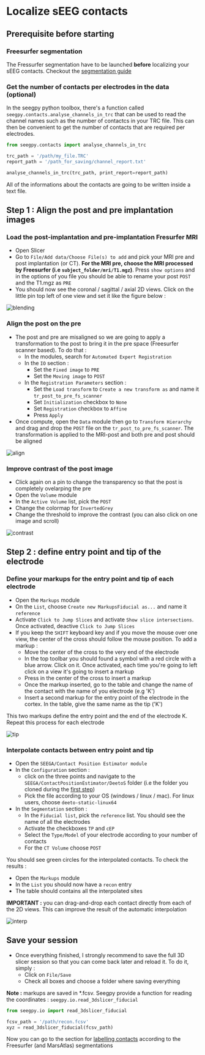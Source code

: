 # Localize sEEG contacts

## Prerequisite before starting

### Freesurfer segmentation

The Fressurfer segmentation have to be launched **before** localizing your sEEG contacts. Checkout the [segmentation guide](https://github.com/brainets/ressources/blob/master/segmentation/segmentation.md)

### Get the number of contacts per electrodes in the data (optional)

In the seegpy python toolbox, there's a function called `seegpy.contacts.analyse_channels_in_trc` that can be used to read the channel names such as the number of contactcs in your TRC file. This can then be convenient to get the number of contacts that are required per electrodes.

```python
from seegpy.contacts import analyse_channels_in_trc

trc_path = '/path/my_file.TRC'
report_path = '/path_for_saving/channel_report.txt'

analyse_channels_in_trc(trc_path, print_report=report_path)
```

All of the informations about the contacts are going to be written inside a text file.

## Step 1 : Align the post and pre implantation images

### Load the post-implantation and pre-implantation Fresurfer MRI

* Open Slicer
* Go to `File/Add data/Choose File(s) to add` and pick your MRI pre and post implantation (or CT). **For the MRI pre, choose the MRI processed by Freesurfer (i.e `subject_folder/mri/T1.mgz`)**. Press `show options` and in the options of you file you should be able to rename your post `POST` and the T1.mgz as `PRE`
* You should now see the coronal / sagittal / axial 2D views. Click on the little pin top left of one view and set it like the figure below :

![blending](_images/blending.png)

### Align the post on the pre

* The post and pre are misaligned so we are going to apply a transformation to the post to bring it in the pre space (Freesurfer scanner based). To do that :
    * In the modules, search for `Automated Expert Registration`
    * In the `IO` section :
        * Set the `Fixed image` to `PRE`
        * Set the `Moving image` to `POST`
    * In the `Registration Parameters` section :
        * Set the `Load transform` to `Create a new transform as` and name it `tr_post_to_pre_fs_scanner`
        * Set `Initialization` checkbox to `None`
        * Set `Registration` checkbox to `Affine`
        * Press `Apply`
* Once compute, open the `Data` module then go to `Transform Hierarchy` and drag and drop the `POST` file on the `tr_post_to_pre_fs_scanner`. The transformation is applied to the MRI-post and both pre and post should be aligned

![align](_images/align.png)

### Improve contrast of the post image

* Click again on a pin to change the transparency so that the post is completely ovelarping the pre
* Open the `Volume` module
* In the `Active Volume` list, pick the `POST`
* Change the colormap for `InvertedGrey`
* Change the threshold to improve the contrast (you can also click on one image and scroll)

![contrast](_images/contrast.png)

## Step 2 : define entry point and tip of the electrode

### Define your markups for the entry point and tip of each electrode

* Open the `Markups` module
* On the `List`, choose `Create new MarkupsFiducial as...` and name it `reference`
* Activate `Click to Jump Slices` and activate `Show slice intersections`. Once activated, deactive `Click to Jump Slices`
* If you keep the `SHIFT` keyboard key and if you move the mouse over one view, the center of the cross should follow the mouse position. To add a markup :
    * Move the center of the cross to the very end of the electrode
    * In the top toolbar you should found a symbol with a red circle with a blue arrow. Click on it. Once activated, each time you're going to left click on a view it's going to insert a markup
    * Press in the center of the cross to insert a markup
    * Once the markup inserted, go to the table and change the name of the contact with the name of you electrode (e.g 'K')
    * Insert a second markup for the entry point of the electrode in the cortex. In the table, give the same name as the tip ('K')

This two markups define the entry point and the end of the electrode K. Repeat this process for each electrode

![tip](_images/tip.png)

### Interpolate contacts between entry point and tip

* Open the `SEEGA/Contact Position Estimator module`
* In the `Configuration` section :
    * click on the three points and navigate to the `SEEGA/ContactPositionEstimator/DeetoS` folder (i.e the folder you cloned during the [first step](https://github.com/brainets/ressources/blob/master/seeg/1_install_dependencies.md))
    * Pick the file according to your OS (windows / linux / mac). For linux users, choose `deeto-static-linux64`
* In the `Segmentation` section :
    * In the `Fiducial list`, pick the `reference` list. You should see the name of all the electrodes
    * Activate the checkboxes `TP` and `cEP`
    * Select the `Type/Model` of your electrode according to your number of contacts
    * For the `CT Volume` choose `POST`

You should see green circles for the interpolated contacts. To check the results :
* Open the `Markups` module
* In the `List` you should now have a `recon` entry
* The table should contains all the interpolated sites

**IMPORTANT :** you can drag-and-drop each contact directly from each of the 2D views. This can improve the result of the automatic interpolation

![interp](_images/interp.png)


## Save your session

* Once everything finished, I strongly recommend to save the full 3D slicer session so that you can come back later and reload it. To do it, simply :
    * Click on `File/Save`
    * Check all boxes and choose a folder where saving everything

**Note :** markups are saved in \*.fcsv. Seegpy provide a function for reading the coordinates : `seegpy.io.read_3dslicer_fiducial`

```python
from seegpy.io import read_3dslicer_fiducial

fcsv_path = '/path/recon.fcsv'
xyz = read_3dslicer_fiducial(fcsv_path)
```

Now you can go to the section for [labelling contacts](https://github.com/brainets/ressources/blob/master/seeg/3_labelling_contacts.md) according to the Freesurfer (and MarsAtlas) segmentations
